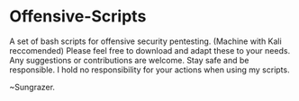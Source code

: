 Offensive-Scripts
=================

A set of bash scripts for offensive security pentesting. (Machine with Kali reccomended)
Please feel free to download and adapt these to your needs. Any suggestions or contributions are welcome.
Stay safe and be responsible. I hold no responsibility for your actions when using my scripts.

~Sungrazer.
